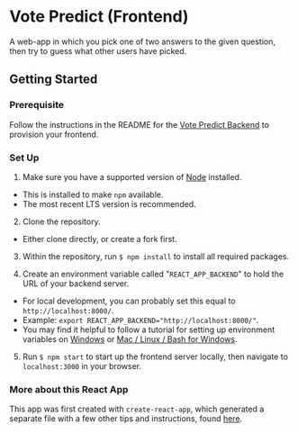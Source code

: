 # Vote Predict (Frontend)

A web-app in which you pick one of two answers to the given question, then try to guess what other users have picked.

## Getting Started

### Prerequisite

Follow the instructions in the README for the [Vote Predict Backend](https://github.com/davidhammaker/Vote_Predict_Backend) to provision your frontend.

### Set Up

1. Make sure you have a supported version of [Node](nodejs.org) installed.
 * This is installed to make `npm` available.
 * The most recent LTS version is recommended.


2. Clone the repository.
 * Either clone directly, or create a fork first.


3. Within the repository, run `$ npm install` to install all required packages.


4. Create an environment variable called "`REACT_APP_BACKEND`" to hold the URL of your backend server.
 * For local development, you can probably set this equal to `http://localhost:8000/`.
 * Example: `export REACT_APP_BACKEND="http://localhost:8000/"`.
  * You may find it helpful to follow a tutorial for setting up environment variables on [Windows](https://www.youtube.com/watch?v=IolxqkL7cD8) or [Mac / Linux / Bash for Windows](https://www.youtube.com/watch?v=5iWhQWVXosU).


5. Run `$ npm start` to start up the frontend server locally, then navigate to `localhost:3000` in your browser.

### More about this React App

This app was first created with `create-react-app`, which generated a separate file with a few other tips and instructions, found [here](./REACTQUICKSTART.md).
